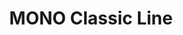 --- 
title  : "MONO Classic Line"
category   : "Angle heads for CNC machines"
headline   : " "
short_desc : "Single sided angle head "
long_desc : " "
img   : "/images/000vs0420525-150_mono-cl_komplett.png"
series : "/benz/wood/woodmachinetechnologies/angleheads/"
link : "monoclassic"
---